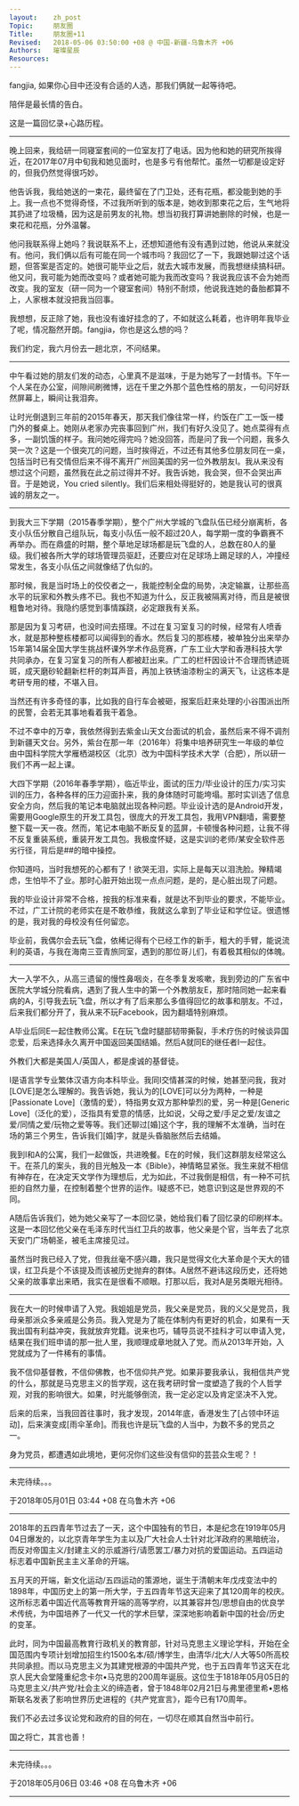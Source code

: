 ```yaml
---
layout:    zh_post
Topic:     朋友圈
Title:     朋友圈+11
Revised:   2018-05-06 03:50:00 +08 @ 中国-新疆-乌鲁木齐 +06
Authors:   璀璨星辰
Resources:
---
```


fangjia, 如果你心目中还没有合适的人选，那我们俩就一起等待吧。

陪伴是最长情的告白。

这是一篇回忆录+心路历程。

----------------------------------------------------------------------------------

晚上回来，我给研一同寝室套间的一位室友打了电话。因为他和她的研究所挨得近，在2017年07月中旬我和她见面时，也是多亏有他帮忙。虽然一切都是设定好的，但我仍然觉得很巧妙。

他告诉我，我给她送的一束花，最终留在了门卫处，还有花瓶，都没能到她的手上。我一点也不觉得奇怪，不过我所听到的版本是，她收到那束花之后，生气地将其扔进了垃圾桶，因为这是前男友的礼物。想当初我打算讲她删除的时候，也是一束花和花瓶，分外温馨。

他问我联系得上她吗？我说联系不上，还想知道他有没有遇到过她，他说从来就没有。他问，我们俩以后有可能在同一个城市吗？我回忆了一下，我跟她聊过这个话题，但答案是否定的。她很可能毕业之后，就去大城市发展，而我想继续搞科研。他又问，我可能为她而改变吗？或者她可能为我而改变吗？我说我应该不会为她而改变。我的室友（研一同为一个寝室套间）特别不耐烦，他说我连她的备胎都算不上，人家根本就没把我当回事。

我想想，反正除了她，我也没有谁好挂念的了，不如就这么耗着，也许明年我毕业了呢，情况豁然开朗。fangjia，你也是这么想的吗？

我们约定，我六月份去一趟北京，不问结果。

----------------------------------------------------------------------------------

中午看过她的朋友们发的动态，心里真不是滋味，于是为她写了一封情书。下午一个人呆在办公室，间隙间刷微博，远在千里之外那个蓝色性格的朋友，一句问好跃然屏幕上，瞬间让我泪奔。

让时光倒退到三年前的2015年春天，那天我们像往常一样，约饭在广工一饭一楼门外的餐桌上。她刚从老家办完丧事回到广州，我们有好久没见了。她点菜得有点多，一副饥饿的样子。我问她吃得完吗？她没回答，而是问了我一个问题，我多久哭一次？这是一个很突兀的问题，当时挨得近，不过还有其他多位朋友同在一桌，包括当时已有交情但后来不得不离开广州回美国的另一位外教朋友I。我从来没有想过这个问题，虽然我在此之前过得并不好。我告诉她，我会哭，但不会哭出声音。于是她说，You cried silently。我们后来相处得挺好的，她是我认可的很真诚的朋友之一。

----------------------------------------------------------------------------------

到我大三下学期（2015春季学期），整个广州大学城的飞盘队伍已经分崩离析，各支小队伍分散自己组队玩，每支小队伍一般不超过20人，每学期一度的争霸赛不再举办。而在鼎盛的时期，整个草地足球场都是玩飞盘的人，总数在80人的量级。我们被各所大学的球场管理员驱赶，还要应对在足球场上踢足球的人，冲撞经常发生，各支小队伍之间就像结了仇似的。

那时候，我是当时场上的佼佼者之一，我能控制全盘的局势，决定输赢，让那些高水平的玩家和外教头疼不已。我也不知道为什么，反正我被隔离对待，而且是被很粗鲁地对待。我隐约感觉到事情蹊跷，必定跟我有关系。

那是因为复习考研，也没时间去搭理。不过在复习室复习的时候，经常有人喷香水，就是那种整栋楼都可以闻得到的香水。然后复习的那栋楼，被单独分出来举办15年第14届全国大学生挑战杯课外学术作品竞赛，广东工业大学和香港科技大学共同承办，在复习室复习的所有人都被赶出来。广工的栏杆因设计不合理而锈迹斑斑，成天磨砂轮翻新栏杆的刺耳声音，再加上铁锈油漆粉尘的满天飞，让这栋本是考研专用的楼，不堪入目。

当然还有许多奇怪的事，比如我的自行车会被砸，报案后赶来处理的小谷围派出所的民警，会若无其事地看着我干着急。

不过不幸中的万幸，我依然得到去紫金山天文台面试的机会，虽然后来不得不调剂到新疆天文台。另外，紫台在那一年（2016年）将集中培养研究生一年级的单位由中国科学院大学雁栖湖校区（北京）改为中国科学技术大学（合肥），所以研一我们不再一起上课。

大四下学期（2016年春季学期），临近毕业，面试的压力/毕业设计的压力/实习实训的压力，各种各样的压力迎面扑来，我的身体随时可能垮塌。那时实训选了信息安全方向，然后我的笔记本电脑就出现各种问题。毕业设计选的是Android开发，需要用Google原生的开发工具包，很庞大的开发工具包，我用VPN翻墙，需要整整下载一天一夜。然而，笔记本电脑不断反复的蓝屏，卡顿慢各种问题，让我不得不反复重装系统，重装开发工具包。我极度怀疑，这是实训的老师/某安全软件恶劣行径，背后是##的暗中操控。

你知道吗，当时我想死的心都有了！欲哭无泪，实际上是每天以泪洗脸。殚精竭虑，生怕毕不了业。那时心脏开始出现一点点问题，是的，是心脏出现了问题。

我的毕业设计非常不合格，按我的标准来看，就是达不到毕业的要求，不能毕业。不过，广工计院的老师实在是不敢恭维，我就这么拿到了毕业证和学位证。很遗憾的是，我对我的母校没有任何留恋。

毕业前，我偶尔会去玩飞盘，依稀记得有个已经工作的新手，粗大的手臂，能说流利的英语，与我在海南三亚青旅同室，遇到的那位哥儿们，有着极其相似的体魄。

----------------------------------------------------------------------------------

大一入学不久，从高三遗留的慢性鼻咽炎，在冬季复发咳嗽，我到旁边的广东省中医院大学城分院看病，遇到了我人生中的第一个外教朋友E，那时陪同她一起来看病的A，引导我去玩飞盘，所以才有了后来那么多值得回忆的故事和朋友。不过，后来我们都分开了，我从来不玩Facebook，因为翻墙特别麻烦。

A毕业后同E一起住教师公寓。E在玩飞盘时腿部韧带撕裂，手术疗伤的时候谈异国恋爱，后来选择永久离开中国返回美国结婚。然后A就同E的继任者I一起住。

外教们大都是美国人/英国人，都是虔诚的基督徒。

I是语言学专业繁体汉语方向本科毕业。我同I交情甚深的时候，她甚至问我，我对[LOVE]是怎么理解的。我告诉她，我认为的[LOVE]可以分为两种，一种是[Passionate Love]（激情的爱），特指男女双方那种挚烈的爱，另一种是[Generic Love]（泛化的爱），泛指具有爱意的情感，比如说，父母之爱/手足之爱/友谊之爱/同情之爱/玩物之爱等等。我们还聊过[婚]这个字，我的理解不太准确，当时在场的第三个男生，告诉我们[婚]字，就是头昏脑胀然后去结婚。

我到I和A的公寓，我们一起做饭，共进晚餐。E在的时候，我们这群朋友经常这么干。在茶几的案头，我的目光触及一本《Bible》，神情略显紧张。我生来就不相信有神存在，在决定天文学作为理想后，尤为如此，不过我倒是相信，有一种不可抗拒的自然力量，在控制着整个世界的运作。I疑惑不已，她意识到这是世界观的不同。

A随后告诉我们，她为她父亲写了一本回忆录，她给我们看了回忆录的印刷样本。这是一本回忆他父亲在毛泽东时代当红卫兵的故事，他父亲是个官，当年去了北京天安门广场朝圣，被毛主席接见过。

虽然当时我已经入了党，但我丝毫不感兴趣，我只是觉得文化大革命是个天大的错误，红卫兵是个不该提及而该被历史抛弃的群体。A居然不避讳这段历史，还将她父亲的故事拿出来晒，我实在是很看不顺眼。打那以后，我对A是另类眼光相待。

----------------------------------------------------------------------------------

我在大一的时候申请了入党。我姐姐是党员，我父亲是党员，我的义父是党员，我母亲那派众多亲戚是公务员。我入党是为了能在体制内有更好的机会，如果有一天我出国有利益冲突，我就放弃党籍。说来也巧，辅导员说不挂科才可以申请入党，结果在我们班申请的那一批人里，我顺理成章地就入了党。而从2013年开始，入党就成为了一件稀有的事情。

我不信仰基督教，不信仰佛教，也不信仰共产党。如果非要我承认，我相信共产党的什么，那就是马克思主义的哲学观，这在我考研时曾一度塑造了我的个人哲学观，对我的影响很大。如果，时光能够倒流，我一定必定以及肯定坚决不入党。

后来的后来，当我回首往事时，我才发现，2014年底，香港发生了[占领中环运动]，后来演变成[雨伞革命]。而我也许是玩飞盘的人当中，为数不多的党员之一。

身为党员，都遭遇如此境地，更何况你们这些没有信仰的芸芸众生呢？！

----------------------------------------------------------------------------------

未完待续。。。

于2018年05月01日 03:44 +08 在乌鲁木齐 +06

----------------------------------------------------------------------------------

2018年的五四青年节过去了一天，这个中国独有的节日，本是纪念在1919年05月04日爆发的，以北京青年学生为主以及广大社会人士针对北洋政府的黑暗统治，而反对帝国主义/封建主义的示威游行/请愿罢工/暴力对抗的爱国运动。五四运动标志着中国新民主主义革命的开端。

五月天的开端，新文化运动/五四运动的策源地，诞生于清朝末年戊戌变法中的1898年，中国历史上的第一所大学，于五四青年节这天迎来了其120周年的校庆。这所标志着中国近代高等教育开端的高等学府，以其兼容并包/思想自由的优良学术传统，为中国培养了一代又一代的学术巨擘，深深地影响着新中国的社会/历史的变革。

此时，同为中国最高教育行政机关的教育部，针对马克思主义理论学科，开始在全国范围内专项计划增加招生约1500名本/硕/博学生，由清华/北大/人大等50所高校共同承担。而以马克思主义为其建党根源的中国共产党，也于五四青年节这天在北京人民大会堂隆重纪念卡尔•马克思的200周年诞辰。这位生于1818年05月05日的马克思主义/共产党/社会主义的缔造者，曾于1848年02月21日与弗里德里希•恩格斯联名发表了影响世界历史进程的《共产党宣言》，距今已有170周年。

我们不必去过多议论党和政府的目的何在，一切尽在顺其自然当中前行。

国之将亡，其言也善！

-----

未完待续。。。

于2018年05月06日 03:46 +08 在乌鲁木齐 +06

-----

